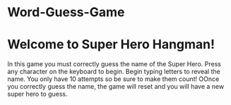 # Word-Guess-Game

Welcome to Super Hero Hangman!
========================================================

In this game you must correctly guess the name of the Super Hero. Press any character on the keyboard to begin. Begin typing letters to reveal the name. You only have 10 attempts so be sure to make them count! OOnce you correctly guess the name, the game will reset and you will have a new super hero to guess.